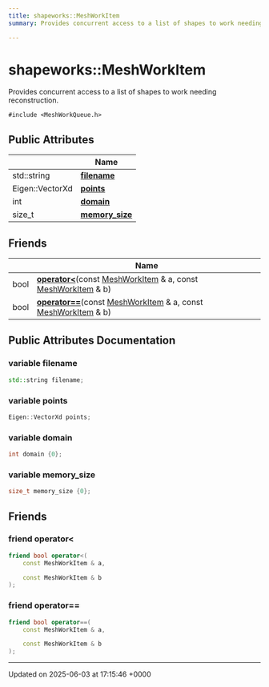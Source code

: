 ```yaml
---
title: shapeworks::MeshWorkItem
summary: Provides concurrent access to a list of shapes to work needing reconstruction. 

---
```


# shapeworks::MeshWorkItem



Provides concurrent access to a list of shapes to work needing reconstruction. 


`#include <MeshWorkQueue.h>`

## Public Attributes

|                | Name           |
| -------------- | -------------- |
| std::string | **[filename](../Classes/classshapeworks_1_1MeshWorkItem.md#variable-filename)**  |
| Eigen::VectorXd | **[points](../Classes/classshapeworks_1_1MeshWorkItem.md#variable-points)**  |
| int | **[domain](../Classes/classshapeworks_1_1MeshWorkItem.md#variable-domain)**  |
| size_t | **[memory_size](../Classes/classshapeworks_1_1MeshWorkItem.md#variable-memory-size)**  |

## Friends

|                | Name           |
| -------------- | -------------- |
| bool | **[operator<](../Classes/classshapeworks_1_1MeshWorkItem.md#friend-operator<)**(const [MeshWorkItem](../Classes/classshapeworks_1_1MeshWorkItem.md) & a, const [MeshWorkItem](../Classes/classshapeworks_1_1MeshWorkItem.md) & b)  |
| bool | **[operator==](../Classes/classshapeworks_1_1MeshWorkItem.md#friend-operator==)**(const [MeshWorkItem](../Classes/classshapeworks_1_1MeshWorkItem.md) & a, const [MeshWorkItem](../Classes/classshapeworks_1_1MeshWorkItem.md) & b)  |

## Public Attributes Documentation

### variable filename

```cpp
std::string filename;
```


### variable points

```cpp
Eigen::VectorXd points;
```


### variable domain

```cpp
int domain {0};
```


### variable memory_size

```cpp
size_t memory_size {0};
```


## Friends

### friend operator<

```cpp
friend bool operator<(
    const MeshWorkItem & a,

    const MeshWorkItem & b
);
```


### friend operator==

```cpp
friend bool operator==(
    const MeshWorkItem & a,

    const MeshWorkItem & b
);
```


-------------------------------

Updated on 2025-06-03 at 17:15:46 +0000